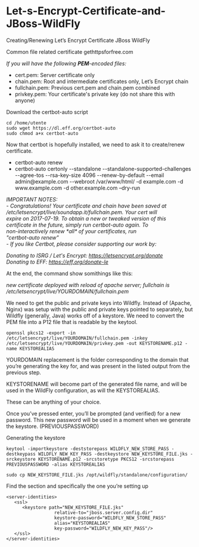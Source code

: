 # Let-s-Encrypt-Certificate-and-JBoss-WildFly

Creating/Renewing Let’s Encrypt Certificate JBoss WildFly

Common file related certificate gethttpsforfree.com

<i>If you will have the following <b>PEM</b>-encoded files:</i>

- cert.pem:   Server certificate only
- chain.pem:   Root and intermediate certificates only, Let’s Encrypt chain
- fullchain.pem:   Previous cert.pem and chain.pem combined
- privkey.pem:   Your certificate's private key (do not share this with anyone)

Download the certbot-auto script

```
cd /home/utente
sudo wget https://dl.eff.org/certbot-auto
sudo chmod a+x certbot-auto
```

Now that certbot is hopefully installed, we need to ask it to create/renew certificate.

<ul>
	<li>certbot-auto renew</li>
	<li>certbot-auto certonly --standalone --standalone-supported-challenges --agree-tos --rsa-key-size 4096 --renew-by-default --email admin@example.com --webroot /var/www/html/ -d example.com -d www.example.com -d other.example.com –dry-run</li>
</ul>

<i>
IMPORTANT NOTES:<br>
 - Congratulations! Your certificate and chain have been saved at<br>
   /etc/letsencrypt/live/soundapp.it/fullchain.pem. Your cert will<br>
   expire on 2017-07-19. To obtain a new or tweaked version of this<br>
   certificate in the future, simply run certbot-auto again. To<br>
   non-interactively renew *all* of your certificates, run<br>
   "certbot-auto renew"<br>
 - If you like Certbot, please consider supporting our work by:<br>

   Donating to ISRG / Let's Encrypt:   https://letsencrypt.org/donate<br>
   Donating to EFF:                    https://eff.org/donate-le
</i>

At the end, the command show somithings like this:

<i>new certificate deployed with reload of apache server; fullchain is
/etc/letsencrypt/live/YOURDOMAIN/fullchain.pem</i>

We need to get the public and private keys into Wildfly. Instead of (Apache, Nginx) was setup with the public and private keys pointed to separately, but Wildfly (generally, Java) works off of a keystore.
We need to convert the PEM file into a P12 file that is readable by the keytool.

```
openssl pkcs12 -export -in /etc/letsencrypt/live/YOURDOMAIN/fullchain.pem -inkey /etc/letsencrypt/live/YOURDOMAIN/privkey.pem -out KEYSTORENAME.p12 -name KEYSTOREALIAS
```

YOURDOMAIN replacement is the folder corresponding to the domain 
that you’re generating the key for, and was present in the listed output from the previous step. 

KEYSTORENAME will become part of the generated file name, 
and will be used in the WildFly configuration, as will the KEYSTOREALIAS. 

These can be anything of your choice. 

Once you’ve pressed enter, you’ll be prompted (and verified) for a new password. 
This new password will be used in a moment when we generate the keystore.  (PREVIOUSPASSWORD)


Generating the keystore

```
keytool -importkeystore -deststorepass WILDFLY_NEW_STORE_PASS -destkeypass WILDFLY_NEW_KEY_PASS -destkeystore NEW_KEYSTORE_FILE.jks -srckeystore KEYSTORENAME.p12 -srcstoretype PKCS12 -srcstorepass PREVIOUSPASSWORD -alias KEYSTOREALIAS
```

```
sudo cp NEW_KEYSTORE_FILE.jks /opt/wildfly/standalone/configuration/
```

Find the <security-realms> section and specifically the one you’re setting up

```
<server-identities>
   <ssl>
      <keystore path="NEW_KEYSTORE_FILE.jks" 
                  relative-to="jboss.server.config.dir" 
                  keystore-password="WILDFLY_NEW_STORE_PASS" 
                  alias="KEYSTOREALIAS" 
                  key-password="WILDFLY_NEW_KEY_PASS"/>
   </ssl>
</server-identities>
```
